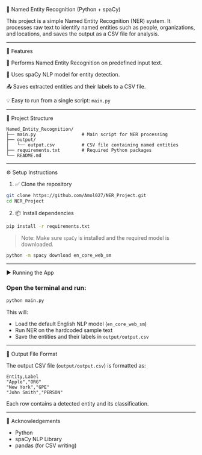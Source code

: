 🧠 Named Entity Recognition (Python + spaCy)

This project is a simple Named Entity Recognition (NER) system. It processes raw text to identify named entities such as people, organizations, and locations, and saves the output as a CSV file for analysis.

____________________________________________________________________________________________

🚀 Features

📄 Performs Named Entity Recognition on predefined input text.

🧠 Uses spaCy NLP model for entity detection.

📤 Saves extracted entities and their labels to a CSV file.

💡 Easy to run from a single script: `main.py`

____________________________________________________________________________________________

📁 Project Structure

```
Named_Entity_Recognition/
├── main.py                 # Main script for NER processing
├── output/
│   └── output.csv          # CSV file containing named entities
├── requirements.txt        # Required Python packages
└── README.md
```

____________________________________________________________________________________________

⚙️ Setup Instructions

1. ✅ Clone the repository

```bash
git clone https://github.com/Amol027/NER_Project.git
cd NER_Project
```

2. 📦 Install dependencies

```bash
pip install -r requirements.txt
```

> Note: Make sure `spaCy` is installed and the required model is downloaded.
```bash
python -m spacy download en_core_web_sm
```

_______________________________________________________________________________________________

▶️ Running the App

### Open the terminal and run:

```bash
python main.py
```

This will:

- Load the default English NLP model (`en_core_web_sm`)
- Run NER on the hardcoded sample text
- Save the entities and their labels in `output/output.csv`

____________________________________________________________________________________________

📝 Output File Format

The output CSV file (`output/output.csv`) is formatted as:

```
Entity,Label
"Apple","ORG"
"New York","GPE"
"John Smith","PERSON"
```

Each row contains a detected entity and its classification.

____________________________________________________________________________________________

🙌 Acknowledgements

- Python  
- spaCy NLP Library  
- pandas (for CSV writing)
